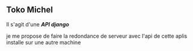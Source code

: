## Toko Michel

Il s'agit d'une ***API django***

je me propose de faire la redondance de
serveur avec l'api de cette aplis installe sur une autre machine